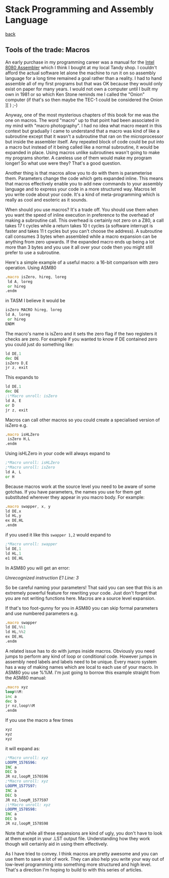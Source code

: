 # Stack Programming and Assembly Language

[back](./index.md)

## Tools of the trade: Macros

An early purchase in my programming career was a manual for the [Intel 8080 Assembler](https://altairclone.com/downloads/manuals/8080%20Programmers%20Manual.pdf) which I think I bought at my local Tandy shop. I couldn't afford the actual software let alone the machine to run it on so assembly language for a long time remained a goal rather than a reality. I had to hand assemble all of my first programs but that was OK because they would only exist on paper for many years. I would not own a computer until I built my own in 1981 or so which Ken Stone reminds me I called the "Onion" computer (if that's so then maybe the TEC-1 could be considered the Onion ][ ) ;-)

Anyway, one of the most mysterious chapters of this book for me was the one on macros. The word "macro" up to that point had been associated in my mind with "macro photography". I had no idea what macro meant in this context but gradually I came to understand that a macro was kind of like a subroutine except that it wasn't a subroutine that ran on the microprocessor but inside the assembler itself. Any repeated block of code could be put into a macro but instead of it being called like a normal subroutine, it would be expanded in place. Using macros unlike subroutines wasn't going to make my programs shorter. A careless use of them would make my program longer! So what use were they? That's a good question.

Another thing is that macros allow you to do with them is parameterise them. Parameters change the code which gets expanded inline. This means that macros effectively enable you to add new commands to your assembly language and to express your code in a more structured way. Macros let you write code about your code. It's a kind of meta-programming which is really as cool and esoteric as it sounds.

When should you use macros? It's a trade off. You should use them when you want the speed of inline execution in preference to the overhead of making a subroutine call. This overhead is certainly not zero on a Z80, a call takes 17 t cycles while a return takes 10 t cycles (a software interrupt is faster and takes 11 t cycles but you can't choose the address). A subroutine call consumes 3 bytes when assembled while a macro expansion can be anything from zero upwards. If the expanded macro ends up being a lot more than 3 bytes and you use it all over your code then you might still prefer to use a subroutine.

Here's a simple example of a useful macro: a 16-bit comparison with zero operation. Using ASM80

```asm
.macro isZero, hireg, loreg
 ld A, loreg
 or hireg
.endm
```

in TASM I believe it would be

```asm
isZero MACRO hireg, loreg
ld A, loreg
 or hireg
ENDM
```

The macro's name is isZero and it sets the zero flag if the two registers it checks are zero. For example if you wanted to know if DE contained zero you could just do something like:

```asm
ld DE,1
dec DE
isZero D,E
jr z, exit
```

This expands to

```asm
ld DE,1
dec DE
;\*Macro unroll: isZero
ld A, E
or D
jr z, exit
```

Macros can call other macros so you could create a specialised version of isZero e.g.

```asm
.macro isHLZero
 isZero H,L
.endm
```

Using isHLZero in your code will always expand to

```asm
;*Macro unroll: isHLZero
;*Macro unroll: isZero
ld A, L 
or H 
```

Because macros work at the source level you need to be aware of some gotchas. If you have parameters, the names you use for them get substituted wherever they appear in you macro body. For example:

```asm
.macro swapper, x, y
ld DE,x
ld HL,y
ex DE,HL
.endm
```

if you used it like this
`swapper 1,2`
would expand to

```asm
;*Macro unroll: swapper
ld DE,1
ld HL,1
e1 DE,HL
```

In ASM80 you will get an error:

_Unrecognized instruction E1 Line: 3_

So be careful naming your parameters! That said you can see that this is an extremely powerful feature for rewriting your code. Just don't forget that you are not writing functions here. Macros are a source level expansion.

If that's too foot-gunny for you in ASM80 you can skip formal parameters and use numbered parameters e.g.

```asm
.macro swapper
ld DE,%%1
ld HL,%%2
ex DE,HL
.endm
```

A related issue has to do with jumps inside macros. Obviously you need jumps to perform any kind of loop or conditional code. However jumps in assembly need labels and labels need to be unique. Every macro system has a way of making names which are local to each use of your macro. In ASM80 you use %%M. I'm just going to borrow this example straight from the ASM80 manual:

```asm
.macro xyz
loop%%M:
inc a
dec b
jr nz,loop%%M
.endm
```

If you use the macro a few times

```asm
xyz
xyz
xyz
```

it will expand as:

```asm
;*Macro unroll: xyz
LOOPM_1576S96:
INC a
DEC b
JR nz,loopM_1576S96
;*Macro unroll: xyz
LOOPM_1577S97:
INC a
DEC b
JR nz,loopM_1577S97
;\*Macro unroll: xyz
LOOPM_1578S98:
INC a
DEC b
JR nz,loopM_1578S98
```

Note that while all these expansions are kind of ugly, you don't have to look at them except in your .LST output file. Understanding how they work though will certainly aid in using them effectively.

As I have tried to convey. I think macros are pretty awesome and you can use them to save a lot of work. They can also help you write your way out of low-level programming into something more structured and high level. That's a direction I'm hoping to build to with this series of articles.
